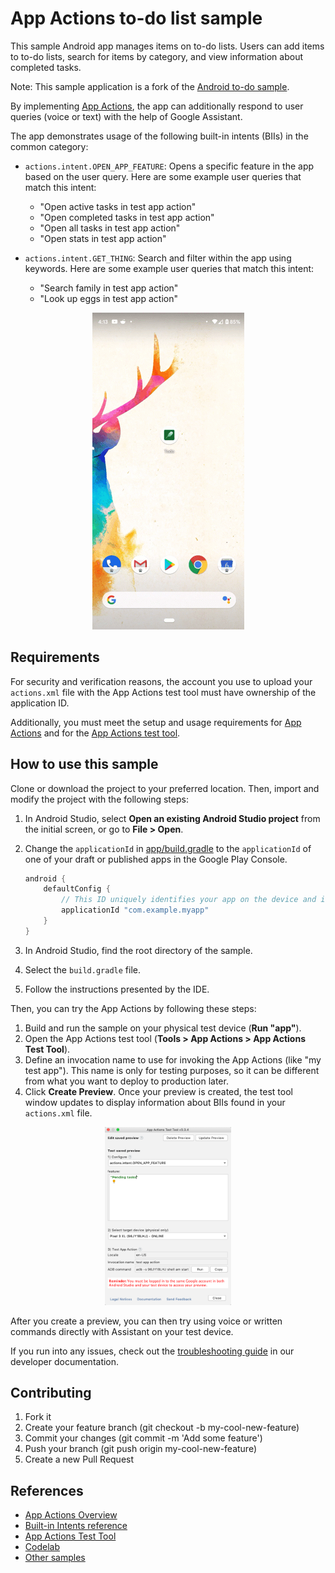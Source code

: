 # App Actions to-do list sample

This sample Android app manages items on to-do lists. Users can add items to to-do lists, search for items by category, and view information about completed tasks.

Note: This sample application is a fork of the [Android to-do sample](https://github.com/android/architecture-samples).

By implementing [App Actions](https://developers.google.com/assistant/app/), the app can additionally respond to user queries (voice or text) with the help of Google Assistant.

The app demonstrates usage of the following built-in intents (BIIs) in the common category:

* `actions.intent.OPEN_APP_FEATURE`: Opens a specific feature in the app based on the user query. Here are some example user queries that match this intent:

    * "Open active tasks in test app action"
    * "Open completed tasks in test app action"
    * "Open all tasks in test app action"
    * "Open stats in test app action"

* `actions.intent.GET_THING`: Search and filter within the app using keywords. Here are some example user queries that match this intent:

    * "Search family in test app action"
    * "Look up eggs in test app action"

<div style="text-align:center">
  <img alt="App Actions Demo" src="media/to-do-demo.gif">
</div>

## Requirements

For security and verification reasons, the account you use to upload your `actions.xml` file with the App Actions test tool must have ownership of the application ID.

Additionally, you must meet the setup and usage requirements for [App Actions](https://developers.google.com/assistant/app/get-started#requirements) and for the [App Actions test tool](https://developers.google.com/assistant/app/test-tool#setup_requirements).

## How to use this sample

Clone or download the project to your preferred location. Then, import and modify the project with the following steps:

1. In Android Studio, select **Open an existing Android Studio project** from the initial screen, or go to
   **File > Open**.
2. Change the `applicationId` in [app/build.gradle](app/build.gradle) to the `applicationId` of one of your draft or published apps in the Google Play Console.

    ```groovy
    android {
        defaultConfig {
            // This ID uniquely identifies your app on the device and in Google Play
            applicationId "com.example.myapp"
        }
    }
    ```

3. In Android Studio, find the root directory of the sample.
4. Select the `build.gradle` file.
5. Follow the instructions presented by the IDE.

Then, you can try the App Actions by following these steps:

1. Build and run the sample on your physical test device (**Run "app"**).
2. Open the App Actions test tool (**Tools > App Actions > App Actions Test Tool**).
3. Define an invocation name to use for invoking the App Actions (like "my test app"). This name is only for testing purposes, so it can be different from what you want to deploy to production later.
4. Click **Create Preview**. Once your preview is created, the test tool window updates to display information about BIIs found in your `actions.xml` file.

<div style="text-align:center">
  <img alt="App Action Test Tool" width="40%" height="40%" src="media/app-actions-test-tool.png">
</div>

After you create a preview, you can then try using voice or written commands directly with Assistant on your test device.

If you run into any issues, check out the [troubleshooting guide](https://developers.google.com/assistant/app/troubleshoot) in our developer documentation.

## Contributing

1. Fork it
2. Create your feature branch (git checkout -b my-cool-new-feature)
3. Commit your changes (git commit -m 'Add some feature')
4. Push your branch (git push origin my-cool-new-feature)
5. Create a new Pull Request

## References

* [App Actions Overview](https://developers.google.com/assistant/app/overview)
* [Built-in Intents reference](https://developers.google.com/assistant/app/reference/built-in-intents/bii-index)
* [App Actions Test Tool](https://developers.google.com/assistant/app/test-tool)
* [Codelab](https://developers.google.com/assistant/app/codelabs)
* [Other samples](https://developers.google.com/assistant/app/samples)
